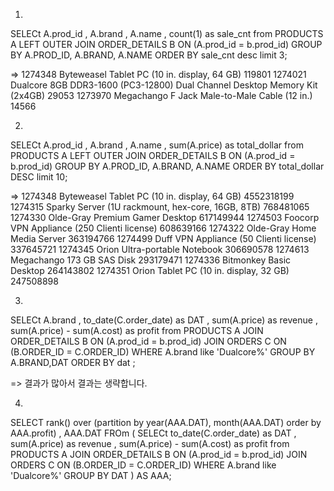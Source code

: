 1.
SELECt
  A.prod_id
  , A.brand
  , A.name
  , count(1) as sale_cnt
from
  PRODUCTS A
  LEFT OUTER JOIN  ORDER_DETAILS B
  ON (A.prod_id = b.prod_id)
GROUP BY A.PROD_ID, A.BRAND, A.NAME
ORDER BY sale_cnt desc
limit 3;

=>
1274348	Byteweasel	Tablet PC (10 in. display, 64 GB)	119801
1274021	Dualcore	8GB DDR3-1600 (PC3-12800) Dual Channel Desktop Memory Kit (2x4GB)	29053
1273970	Megachango	F Jack Male-to-Male Cable (12 in.)	14566

2.
SELECt
  A.prod_id
  , A.brand
  , A.name
  , sum(A.price) as total_dollar
from
  PRODUCTS A
  LEFT OUTER JOIN  ORDER_DETAILS B
  ON (A.prod_id = b.prod_id)
GROUP BY A.PROD_ID, A.BRAND, A.NAME
ORDER BY total_dollar DESC
limit 10;

=>
1274348	Byteweasel	Tablet PC (10 in. display, 64 GB)	4552318199
1274315	Sparky	Server (1U rackmount, hex-core, 16GB, 8TB)	768481065
1274330	Olde-Gray	Premium Gamer Desktop	617149944
1274503	Foocorp	VPN Appliance (250 Clienti license)	608639166
1274322	Olde-Gray	Home Media Server	363194766
1274499	Duff	VPN Appliance (50 Clienti license)	337645721
1274345	Orion	Ultra-portable Notebook	306690578
1274613	Megachango	173 GB SAS Disk	293179471
1274336	Bitmonkey	Basic Desktop	264143802
1274351	Orion	Tablet PC (10 in. display, 32 GB)	247508898

3.
SELECt
A.brand
  , to_date(C.order_date) as DAT
  , sum(A.price) as revenue
  , sum(A.price) - sum(A.cost) as profit
from
  PRODUCTS A
  JOIN  ORDER_DETAILS B
  ON (A.prod_id = b.prod_id)
  JOIN  ORDERS C
  ON (B.ORDER_ID = C.ORDER_ID)
WHERE
  A.brand like 'Dualcore%'
GROUP BY A.BRAND,DAT
ORDER BY dat
;

=>
결과가 많아서 결과는 생략합니다.

4.

SELECT
    rank() over (partition by year(AAA.DAT), month(AAA.DAT) order by AAA.profit)
    , AAA.DAT
FROm (
SELECt
  to_date(C.order_date) as DAT
  , sum(A.price) as revenue
  , sum(A.price) - sum(A.cost) as profit
from
  PRODUCTS A
  JOIN  ORDER_DETAILS B
  ON (A.prod_id = b.prod_id)
  JOIN  ORDERS C
  ON (B.ORDER_ID = C.ORDER_ID)
WHERE
  A.brand like 'Dualcore%'
GROUP BY DAT
) AS AAA;
